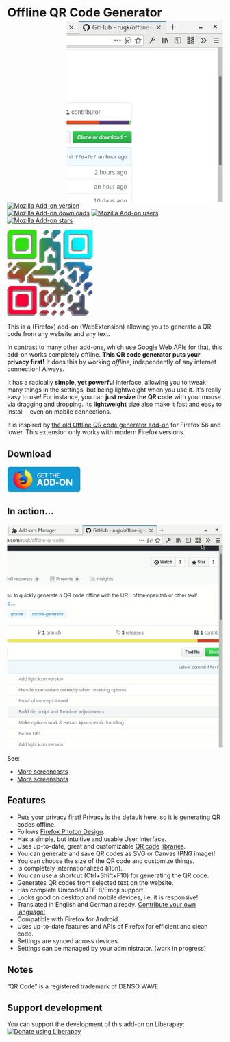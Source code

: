 # Offline QR Code Generator <img align="right" height="425" width="365" src="assets/screencasts/qrText.gif">

[![Mozilla Add-on version](https://img.shields.io/amo/v/offline-qr-code-generator.svg)](https://addons.mozilla.org/de/firefox/addon/offline-qr-code-generator/)  
[![Mozilla Add-on downloads](https://img.shields.io/amo/d/offline-qr-code-generator.svg)](https://addons.mozilla.org/de/firefox/addon/offline-qr-code-generator/)
[![Mozilla Add-on users](https://img.shields.io/amo/users/offline-qr-code-generator.svg)](https://addons.mozilla.org/de/firefox/addon/offline-qr-code-generator/statistics/)
[![Mozilla Add-on stars](https://img.shields.io/amo/stars/offline-qr-code-generator.svg)](https://addons.mozilla.org/de/firefox/addon/offline-qr-code-generator/reviews/)

<img height="200" width="200" src="assets/qrbig-optimized.svg">

This is a (Firefox) add-on (WebExtension) allowing you to generate a QR code from any website and any text.

In contrast to many other add-ons, which use Google Web APIs for that, this add-on works completely offline. **This QR code generator puts your privacy first!** It does this by working _offline_, independently of any internet connection! Always.

It has a radically **simple, yet powerful** interface, allowing you to tweak many things in the settings, but being lightweight when you use it. It's really easy to use! For instance, you can **just resize the QR code** with your mouse via dragging and dropping. Its **lightweight** size also make it fast and easy to install – even on mobile connections.

It is inspired by [the old Offline QR code generator add-on](https://github.com/catholicon/OfflineQR) for Firefox 56 and lower. This extension only works with modern Firefox versions.

## Download

**[![Get it for Firefox!](assets/amobutton.png)](https://addons.mozilla.org/firefox/addon/offline-qr-code-generator/)**

## In action…

![showing resizing](assets/screencasts/qrResize.gif)

See:
* [More screencasts](assets/screencasts)
* [More screenshots](assets/screenshots)

## Features
* Puts your privacy first! Privacy is the default here, so it is generating QR codes offline.
* Follows [Firefox Photon Design](https://design.firefox.com/photon/welcome.html).
* Has a simple, but intuitive and usable User Interface.
* Uses up-to-date, great and customizable [QR code](https://github.com/nayuki/QR-Code-generator) [libraries](https://larsjung.de/kjua/).
* You can generate and save QR codes as SVG or Canvas (PNG image)!
* You can choose the size of the QR code and customize things.
* Is completely internationalized (i18n).
* You can use a shortcut (Ctrl+Shift+F10) for generating the QR code.
* Generates QR codes from selected text on the website.
* Has complete Unicode/UTF-8/Emoji support.
* Looks good on desktop and mobile devices, i.e. it is responsive!
* Translated in English and German already. [Contribute your own language!](CONTRIBUTING.md#Translations)
* Compatible with Firefox for Android
* Uses up-to-date features and APIs of Firefox for efficient and clean code.
* Settings are synced across devices.
* Settings can be managed by your administrator. (work in progress)

## Notes

”QR Code” is a registered trademark of DENSO WAVE.

## Support development

You can support the development of this add-on on Liberapay:  
[![Donate using Liberapay](https://liberapay.com/assets/widgets/donate.svg)](https://liberapay.com/rugk/donate)
